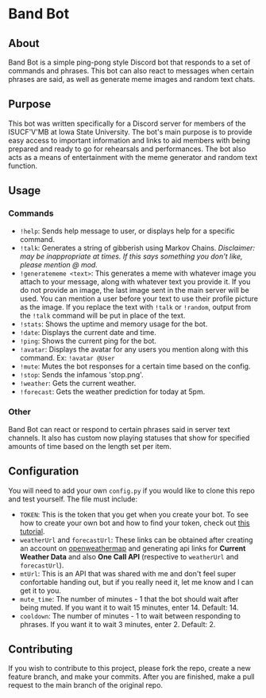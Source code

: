 # Band Bot

## About
Band Bot is a simple ping-pong style Discord bot that responds to a set of commands and phrases. This bot can also react to messages when certain phrases are said, as well as generate meme images and random text chats.

## Purpose
This bot was written specifically for a Discord server for members of the ISUCF'V'MB at Iowa State University. The bot's main purpose is to provide easy access to important information and links to aid members with being prepared and ready to go for rehearsals and performances. The bot also acts as a means of entertainment with the meme generator and random text function.

## Usage
### Commands
* `!help`: Sends help message to user, or displays help for a specific command.
* `!talk`: Generates a string of gibberish using Markov Chains. *Disclaimer: may be inappropriate at times. If this says something you don't like, please mention @ mod.*
* `!generatememe <text>`: This generates a meme with whatever image you attach to your message, along with whatever text you provide it. If you do not provide an image, the last image sent in the main server will be used. You can mention a user before your text to use their profile picture as the image. If you replace the text with `!talk` or `!random`, output from the `!talk` command will be put in place of the text.
* `!stats`: Shows the uptime and memory usage for the bot.
* `!date`: Displays the current date and time.
* `!ping`: Shows the current ping for the bot.
* `!avatar`: Displays the avatar for any users you mention along with this command. Ex: `!avatar @User`
* `!mute`: Mutes the bot responses for a certain time based on the config.
* `!stop`: Sends the infamous 'stop.png'.
* `!weather`: Gets the current weather.
* `!forecast`: Gets the weather prediction for today at 5pm.

### Other
Band Bot can react or respond to certain phrases said in server text channels. It also has custom now playing statuses that show for specified amounts of time based on the length set per item.

## Configuration
You will need to add your own `config.py` if you would like to clone this repo and test yourself. The file must include:
* `TOKEN`: This is the token that you get when you create your bot. To see how to create your own bot and how to find your token, check out [this tutorial](https://discordpy.readthedocs.io/en/latest/discord.html).
* `weatherUrl` and `forecastUrl`: These links can be obtained after creating an account on [openweathermap](https://openweathermap.org/api) and generating api links for **Current Weather Data** and also **One Call API** (respective to `weatherUrl` and `forecastUrl`).
* `mtUrl`: This is an API that was shared with me and don't feel super confortable handing out, but if you really need it, let me know and I can get it to you.
* `mute_time`: The number of minutes - 1 that the bot should wait after being muted. If you want it to wait 15 minutes, enter 14. Default: 14.
* `cooldown`: The number of minutes - 1 to wait between responding to phrases. If you want it to wait 3 minutes, enter 2. Default: 2. 

## Contributing
If you wish to contribute to this project, please fork the repo, create a new feature branch, and make your commits. After you are finished, make a pull request to the main branch of the original repo.
